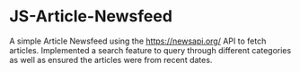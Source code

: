 # JS-Article-Newsfeed

A simple Article Newsfeed using the https://newsapi.org/ API to fetch articles. Implemented a search feature to query through different categories as well as ensured the articles were from recent dates. 

